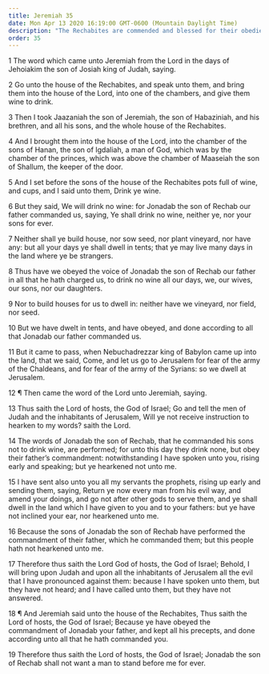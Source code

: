 ```yaml
---
title: Jeremiah 35
date: Mon Apr 13 2020 16:19:00 GMT-0600 (Mountain Daylight Time)
description: "The Rechabites are commended and blessed for their obedience."
order: 35
---
```


1 The word which came unto Jeremiah from the Lord in the days of Jehoiakim the son of Josiah king of Judah, saying.

2 Go unto the house of the Rechabites, and speak unto them, and bring them into the house of the Lord, into one of the chambers, and give them wine to drink.

3 Then I took Jaazaniah the son of Jeremiah, the son of Habaziniah, and his brethren, and all his sons, and the whole house of the Rechabites.

4 And I brought them into the house of the Lord, into the chamber of the sons of Hanan, the son of Igdaliah, a man of God, which was by the chamber of the princes, which was above the chamber of Maaseiah the son of Shallum, the keeper of the door.

5 And I set before the sons of the house of the Rechabites pots full of wine, and cups, and I said unto them, Drink ye wine.

6 But they said, We will drink no wine: for Jonadab the son of Rechab our father commanded us, saying, Ye shall drink no wine, neither ye, nor your sons for ever.

7 Neither shall ye build house, nor sow seed, nor plant vineyard, nor have any: but all your days ye shall dwell in tents; that ye may live many days in the land where ye be strangers.

8 Thus have we obeyed the voice of Jonadab the son of Rechab our father in all that he hath charged us, to drink no wine all our days, we, our wives, our sons, nor our daughters.

9 Nor to build houses for us to dwell in: neither have we vineyard, nor field, nor seed.

10 But we have dwelt in tents, and have obeyed, and done according to all that Jonadab our father commanded us.

11 But it came to pass, when Nebuchadrezzar king of Babylon came up into the land, that we said, Come, and let us go to Jerusalem for fear of the army of the Chaldeans, and for fear of the army of the Syrians: so we dwell at Jerusalem.

12 ¶ Then came the word of the Lord unto Jeremiah, saying.

13 Thus saith the Lord of hosts, the God of Israel; Go and tell the men of Judah and the inhabitants of Jerusalem, Will ye not receive instruction to hearken to my words? saith the Lord.

14 The words of Jonadab the son of Rechab, that he commanded his sons not to drink wine, are performed; for unto this day they drink none, but obey their father’s commandment: notwithstanding I have spoken unto you, rising early and speaking; but ye hearkened not unto me.

15 I have sent also unto you all my servants the prophets, rising up early and sending them, saying, Return ye now every man from his evil way, and amend your doings, and go not after other gods to serve them, and ye shall dwell in the land which I have given to you and to your fathers: but ye have not inclined your ear, nor hearkened unto me.

16 Because the sons of Jonadab the son of Rechab have performed the commandment of their father, which he commanded them; but this people hath not hearkened unto me.

17 Therefore thus saith the Lord God of hosts, the God of Israel; Behold, I will bring upon Judah and upon all the inhabitants of Jerusalem all the evil that I have pronounced against them: because I have spoken unto them, but they have not heard; and I have called unto them, but they have not answered.

18 ¶ And Jeremiah said unto the house of the Rechabites, Thus saith the Lord of hosts, the God of Israel; Because ye have obeyed the commandment of Jonadab your father, and kept all his precepts, and done according unto all that he hath commanded you.

19 Therefore thus saith the Lord of hosts, the God of Israel; Jonadab the son of Rechab shall not want a man to stand before me for ever.
